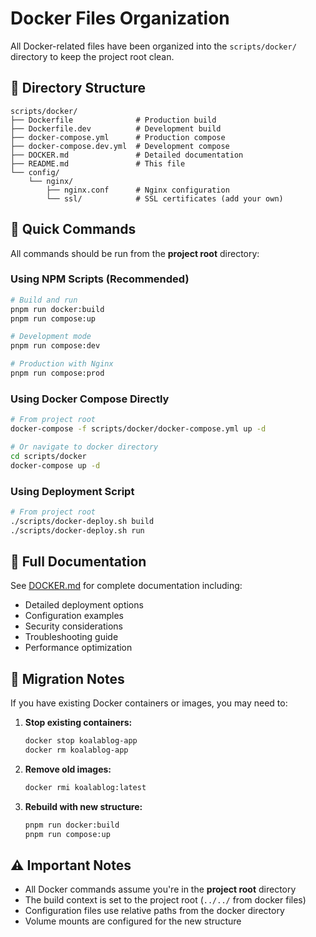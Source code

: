 # Docker Files Organization

All Docker-related files have been organized into the `scripts/docker/` directory to keep the project root clean.

## 📁 Directory Structure

```
scripts/docker/
├── Dockerfile              # Production build
├── Dockerfile.dev          # Development build  
├── docker-compose.yml      # Production compose
├── docker-compose.dev.yml  # Development compose
├── DOCKER.md               # Detailed documentation
├── README.md               # This file
└── config/
    └── nginx/
        ├── nginx.conf      # Nginx configuration
        └── ssl/            # SSL certificates (add your own)
```

## 🚀 Quick Commands

All commands should be run from the **project root** directory:

### Using NPM Scripts (Recommended)
```bash
# Build and run
pnpm run docker:build
pnpm run compose:up

# Development mode  
pnpm run compose:dev

# Production with Nginx
pnpm run compose:prod
```

### Using Docker Compose Directly
```bash
# From project root
docker-compose -f scripts/docker/docker-compose.yml up -d

# Or navigate to docker directory
cd scripts/docker
docker-compose up -d
```

### Using Deployment Script
```bash
# From project root
./scripts/docker-deploy.sh build
./scripts/docker-deploy.sh run
```

## 📖 Full Documentation

See [DOCKER.md](./DOCKER.md) for complete documentation including:
- Detailed deployment options
- Configuration examples
- Security considerations
- Troubleshooting guide
- Performance optimization

## 🔄 Migration Notes

If you have existing Docker containers or images, you may need to:

1. **Stop existing containers:**
   ```bash
   docker stop koalablog-app
   docker rm koalablog-app
   ```

2. **Remove old images:**
   ```bash
   docker rmi koalablog:latest
   ```

3. **Rebuild with new structure:**
   ```bash
   pnpm run docker:build
   pnpm run compose:up
   ```

## ⚠️ Important Notes

- All Docker commands assume you're in the **project root** directory
- The build context is set to the project root (`../../` from docker files)
- Configuration files use relative paths from the docker directory
- Volume mounts are configured for the new structure